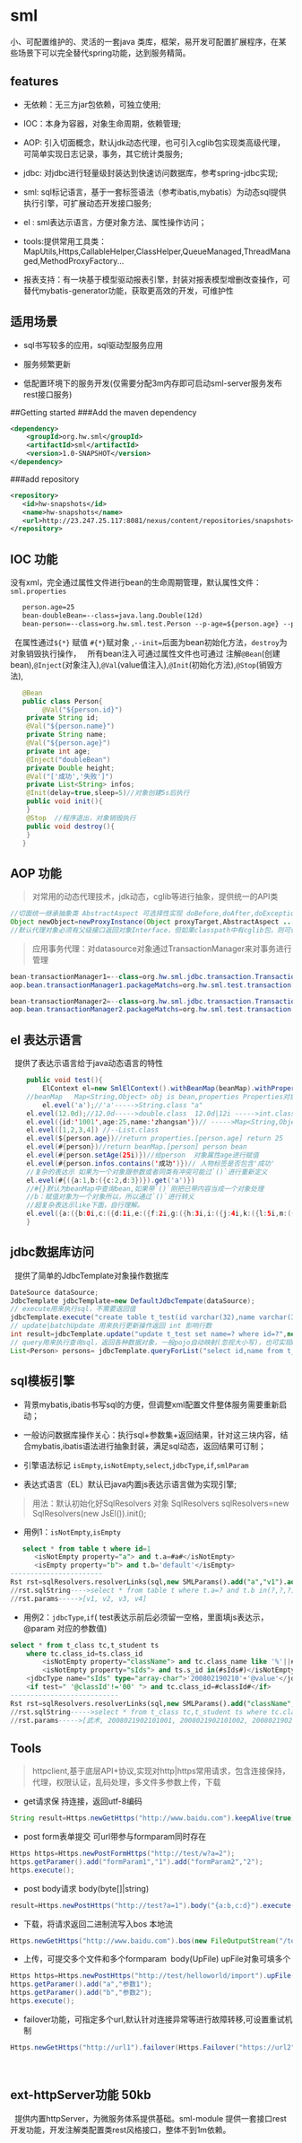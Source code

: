 # sml

小、可配置维护的、灵活的一套java 类库，框架，易开发可配置扩展程序，在某些场景下可以完全替代spring功能，达到服务精简。

## features 

 * 无依赖：无三方jar包依赖，可独立使用;
 
 * IOC：本身为容器，对象生命周期，依赖管理;
 
 * AOP: 引入切面概念，默认jdk动态代理，也可引入cglib包实现类高级代理，可简单实现日志记录，事务，其它统计类服务;
 
 * jdbc: 对jdbc进行轻量级封装达到快速访问数据库，参考spring-jdbc实现;
 
 * sml: sql标记语言，基于一套标签语法（参考ibatis,mybatis）为动态sql提供执行引擎，可扩展动态开发接口服务;
 
 * el : sml表达示语言，方便对象方法、属性操作访问；
 
 * tools:提供常用工具类：MapUtils,Https,CallableHelper,ClassHelper,QueueManaged,ThreadManaged,MethodProxyFactory...
 
 * 报表支持：有一块基于模型驱动报表引擎，封装对报表模型增删改查操作，可替代mybatis-generator功能，获取更高效的开发，可维护性
 
## 适用场景

 * sql书写较多的应用，sql驱动型服务应用
 
 * 服务频繁更新
 
 * 低配置环境下的服务开发(仅需要分配3m内存即可启动sml-server服务发布rest接口服务)

##Getting started
###Add the maven dependency
```xml
<dependency>
    <groupId>org.hw.sml</groupId>
    <artifactId>sml</artifactId>
    <version>1.0-SNAPSHOT</version>
</dependency>
```
###add repository
```xml
<repository>
   <id>hw-snapshots</id>
   <name>hw-snapshots</name>
   <url>http://23.247.25.117:8081/nexus/content/repositories/snapshots</url>
</repository>
```

## IOC 功能
没有xml，完全通过属性文件进行bean的生命周期管理，默认属性文件：`sml.properties`
```html
   person.age=25
   bean-doubleBean=--class=java.lang.Double(12d)
   bean-person=--class=org.hw.sml.test.Person --p-age=${person.age} --p-height=#{doubleBean} --init=init --destroy=stop
```
   在属性通过`${*}` 赋值 `#{*}`赋对象 ,`--init=`后面为bean初始化方法，`destroy`为对象销毁执行操作，
   所有bean注入可通过属性文件也可通过 注解`@Bean`(创建bean),`@Inject`(对象注入),`@Val`(value值注入),`@Init`(初始化方法),`@Stop`(销毁方法),
```java
   @Bean
   public class Person{
        @Val("${person.id}")
   	private String id;
	@Val("${person.name}")
	private String name;
	@Val("${person.age}")
	private int age;
	@Inject("doubleBean")
	private Double height;
	@Val("['成功','失败']")
	private List<String> infos;
 	@Init(delay=true,sleep=5)//对象创建5s后执行
	public void init(){
	}
	@Stop  //程序退出，对象销毁执行
	public void destroy(){
	}
   }
```

## AOP 功能

> 对常用的动态代理技术，jdk动态，cglib等进行抽象，提供统一的API类
``` java
//切面统一继承抽象类 AbstractAspect 可选择性实现 doBefore,doAfter,doException等方法
Object newObject=newProxyInstance(Object proxyTarget,AbstractAspect ... aspects);
//默认代理对象必须有父级接口返回对象Interface，但如果classpath中有cglib包，则可代理任意对象
```
> 应用事务代理：对datasource对象通过TransactionManager来对事务进行管理
``` java
bean-transactionManager1=--class=org.hw.sml.jdbc.transaction.TransactionManager --p-dataSource=#{datasource1}
aop.bean.transactionManager1.packageMatchs=org.hw.sml.test.transaction.(.*)Impl#do(.*?)

bean-transactionManager2=--class=org.hw.sml.jdbc.transaction.TransactionManager --p-dataSource=#{datasource2}
aop.bean.transactionManager2.packageMatchs=org.hw.sml.test.transaction.(.*)Impl#do(.*?)
```
 
## el 表达示语言
   提供了表达示语言给于java动态语言的特性
```java
    public void test(){
    	ElContext el=new SmlElContext().withBeanMap(beanMap).withPropertiesMap(properties).init();
	//beanMap   Map<String,Object> obj is bean,properties Properties对象，这两参数就指定了表达示依赖的上下文环境
        el.evel('a');//'a'----->String.class "a"
	el.evel(12.0d);//12.0d----->double.class  12.0d|12i ----->int.class 12|12l ---->long.class 12l
	el.evel({id:'1001',age:25,name:'zhangsan'})// ----->Map<String,Object>.class 
	el.evel([1,2,3,4]) //--List.class 
	el.evel(${person.age})//return properties.[person.age] return 25
	el.evel(#{person})//return beanMap.[person] person bean
	el.evel(#{person.setAge(25i)})//给person  对象属性age进行赋值
	el.evel(#{person.infos.contains('成功')})// 人物标签是否包含'成功'
	//复杂的表达示 如果为一个对象跟参数或者同类有冲突可能过`()`进行重新定义
	el.evel(#{({a:1,b:({c:2,d:3})}).get('a')})
	//#{}默认为beanMap中查询bean,如果带`()`刚把已带内容当成一个对象处理
	//b：赋值对象为一个对象所以，所以通过`()`进行转义
	//超复杂表达示like下面，自行理解。
	el.evel({a:({b:0i,c:({d:1i,e:({f:2i,g:({h:3i,i:({j:4i,k:({l:5i,m:({n:6i,o:${server.port},p:({q:#{smlBeanHelper.beanMap},e:#{smlPropertiesHelper.propertiesMap.get(('server.port'))}})})})})})})})})});
    }
```
## jdbc数据库访问
   提供了简单的JdbcTemplate对象操作数据库
``` java
DateSource dataSource;
JdbcTemplate jdbcTemplate=new DefaultJdbcTempate(dataSource);
// execute用来执行sql，不需要返回值
jdbcTemplate.execute("create table t_test(id varchar(32),name varchar(32))")});
// update|batchUpdate 用来执行更新操作返回 int 影响行数
int result=jdbcTemplate.update("update t_test set name=? where id=?",new Object[]{"张三","李四"})});
// query用来执行查询sql，返回各种数据对象，一般pojo自动映射(忽视大小写)，也可实现RowMapper
List<Person> persons= jdbcTemplate.queryForList("select id,name from t_test where name like '%'||?'%'",new Object[]{"d"},Person.class);
```

## sql模板引擎

* 背景mybatis,ibatis书写sql的方便，但调整xml配置文件整体服务需要重新启动；

* 一般访问数据库操作关心：执行sql+参数集+返回结果，针对这三块内容，结合mybatis,ibatis语法进行抽象封装，满足sql动态，返回结果可订制；

* 引擎语法标记 `isEmpty`,`isNotEmpty`,`select`,`jdbcType`,`if`,`smlParam`

* 表达式语言（EL）默认已java内置js表达示语言做为实现引擎; 

> 用法：默认初始化好SqlResolvers 对象 SqlResolvers sqlResolvers=new SqlResolvers(new JsEl()).init();

* 用例1：`isNotEmpty`,`isEmpty`
```sql
   select * from table t where id=1
      <isNotEmpty property="a"> and t.a=#a#</isNotEmpty>
      <isEmpty property="b"> and t.b='default'</isEmpty>
-----------------------
Rst rst=sqlResolvers.resolverLinks(sql,new SMLParams().add("a","v1").add("b",new String[]{"v2","v3","v4"}).reinit());
//rst.sqlString---->select * from table t where t.a=? and t.b in(?,?,?)
//rst.params----->[v1, v2, v3, v4]
```
* 用例2：`jdbcType`,`if`( test表达示前后必须留一空格，里面填js表达示，@param 对应的参数值)
```sql    
select * from t_class tc,t_student ts 
	where tc.class_id=ts.class_id
      	<isNotEmpty property="className"> and tc.class_name like '%'||#className#||'%'</isNotEmpty>
      	<isNotEmpty property="sIds"> and ts.s_id in(#sIds#)</isNotEmpty>
	<jdbcType name="sIds" type="array-char">'200802190210'+'@value'</jdbcType>   
	<if test=" '@classId'!='00' "> and tc.class_id=#classId#</if>
---------------------------
Rst rst=sqlResolvers.resolverLinks(sql,new SMLParams().add("className","武术").add("sIds","1001,1002,1003").add("classId","05").reinit());
//rst.sqlString----->select * from t_class tc,t_student ts where tc.class_id=ts.class_id and tc.class_name like '%'||?||'%' and ts.s_id in(?,?,?) and tc.class_id=?
//rst.params----->[武术, 2008021902101001, 2008021902101002, 2008021902101003, 05]

```

 ## Tools

> httpclient,基于底层API+协议,实现对http|https常用请求，包含连接保持，代理，权限认证，乱码处理，多文件多参数上传，下载
* get请求保 持连接，返回utf-8编码
```java
String result=Https.newGetHttps("http://www.baidu.com").keepAlive(true).charset("utf-8").execute();
```
* post form表单提交 可url带参与formparam同时存在
```java
Https https=Https.newPostFormHttps("http://test/w?a=2");
https.getParamer().add("formParam1","1").add("formParam2","2");
https.execute();
```
* post  body请求 body(byte[]|string)
```java
result=Https.newPostHttps("http://test?a=1").body("{a:b,c:d}").execute()
```
* 下载，将请求返回二进制流写入bos 本地流
```java
Https.newGetHttps("http://www.baidu.com").bos(new FileOutputStream("/tempfile")).execute();
```
* 上传，可提交多个文件和多个formparam  body(UpFile) upFile对象可填多个
```java
Https https=Https.newPostHttps("http://test/helloworld/import").upFile().body(Https.newUpFile("t.xlsx",new FileInputStream("D:/temp/t.xlsx")));
https.getParamer().add("a","参数1");
https.getParamer().add("b","参数2");
https.execute();
```
* failover功能，可指定多个url,默认针对连接异常等进行故障转移,可设置重试机制
```java
Https.newGetHttps("http://url1").failover(Https.Failover("https://url2",5,100L)).execute();//多指定一个url,设置重试5次，每次间隔100ms
```

   
 ## ext-httpServer功能  50kb
      提供内置httpServer，为微服务体系提供基础。sml-module 提供一套接口rest开发功能，开发注解类配置类rest风格接口，整体不到1m依赖。
